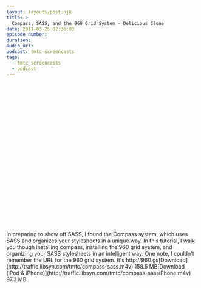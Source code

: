```yaml
---
layout: layouts/post.njk
title: >
  Compass, SASS, and the 960 Grid System - Delicious Clone
date: 2011-03-25 02:30:03
episode_number:
duration:
audio_url:
podcast: tmtc-screencasts
tags:
  - tmtc_screencasts
  - podcast
---
```


<object style="height: 390px; width: 640px;"><param name="movie" value="http://www.youtube.com/v/FhoHnpQf8Iw?version=3">

<param name="allowFullScreen" value="true">
<param name="allowScriptAccess" value="always">
<embed type="application/x-shockwave-flash" width="640" height="390" src="http://www.youtube.com/v/FhoHnpQf8Iw?version=3" allowfullscreen="true" allowscriptaccess="always"></embed></object>In preparing to show off SASS, I found the Compass system, which uses SASS and organizes your stylesheets in a unique way. In this tutorial, I walk you though installing compass, installing the 960 grid system, and organizing your SASS stylesheets in an intelligent way. One note, I couldn't remember the URL for the 960 grid system. It's http://960.gs[Download](http://traffic.libsyn.com/tmtc/compass-sass.m4v) 158.5 MB[Download (iPod & iPhone)](http://traffic.libsyn.com/tmtc/compass-sassiPhone.m4v) 97.3 MB
